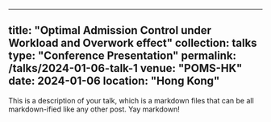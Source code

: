 
---
title: "Optimal Admission Control under Workload and Overwork effect"
collection: talks
type: "Conference Presentation"
permalink: /talks/2024-01-06-talk-1
venue: "POMS-HK"
date: 2024-01-06
location: "Hong Kong"
---

This is a description of your talk, which is a markdown files that can be all markdown-ified like any other post. Yay markdown!
